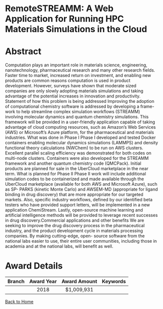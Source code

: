 
RemoteSTREAMM: A Web Application for Running HPC Materials Simulations in the Cloud
===================================================================================

# Abstract


Computation plays an important role in materials science, engineering, nanotechnology, pharmaceutical research and many other research fields. Faster time to market, increased return on investment, and enabling new products are common reasons computation is used in product development. However, surveys have shown that moderate sized companies are only slowly adopting materials simulations and taking advantage of the potential increases in innovation and productivity. Statement of how this problem is being addressed Improving the adoption of computational chemistry software is addressed by developing a frame- work to help streamline complex simulation workflows (STREAMM) involving molecular dynamics and quantum chemistry simulations. This framework will be provided in a user-friendly application capable of taking advantage of cloud computing resources, such as Amazon’s Web Services (AWS) or Microsoft’s Azure platform, for the pharmaceutical and materials industries. What was done in Phase I Phase I developed and tested Docker containers enabling molecular dynamics simulations (LAMMPS) and density functional theory calculations (NWChem) to be run on AWS clusters. Excellent parallel scaling efficiency was demonstrated for both codes on multi-node clusters. Containers were also developed for the STREAMM framework and another quantum chemistry code (QMCPack). Initial products are planned for sale in the UberCloud marketplace in the near term. What is planned for Phase II Phase II work will include additional simulation codes to be containerized and made available through the UberCloud marketplace (available for both AWS and Microsoft Azure), such as SP- PARKS (kinetic Monte Carlo) and AWSEM-MD (appropriate for ligand binding in drug discovery) that are more appropriate for our targeted markets. Also, specific industry workflows, defined by our identified beta testers who have provided support letters, will be implemented in a new application ChemiStream. Lastly, open-source machine learning and artificial intelligence methods will be provided to leverage recent successes in drug discovery.Commercial applications and other benefits We are seeking to improve the drug discovery process in the pharmaceutical industry, and the product development cycle in materials processing companies. By making cutting-edge, open- source software from the national labs easier to use, their entire user communities, including those in academia and at the national labs, will benefit as well.  

# Award Details

|Branch|Award Year|Award Amount|Keywords|
| :---: | :---: | :---: | :---: |
||2018|$1,009,931||
  
  


[Back to Home](https://github.com/chrischow/dod_sbir_awards/Reports/CC/#732)
